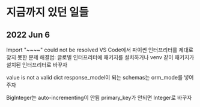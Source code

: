# 지금까지 있던 일들
## 2022 Jun 6
Import "~~~~" could not be resolved
VS Code에서 파이썬 인터프리터를 제대로 찾지 못한 문제
해결법: 글로벌 인터프리터에 패키지를 설치하거나 venv 같이 패키지가 설치된 인터프리터로 바꾸자

value is not a valid dict
response_model이 되는 schemas는 orm_mode를 넣어주자

BigInteger는 auto-incrementing이 안됨
primary_key가 안되면 Integer로 바꾸자